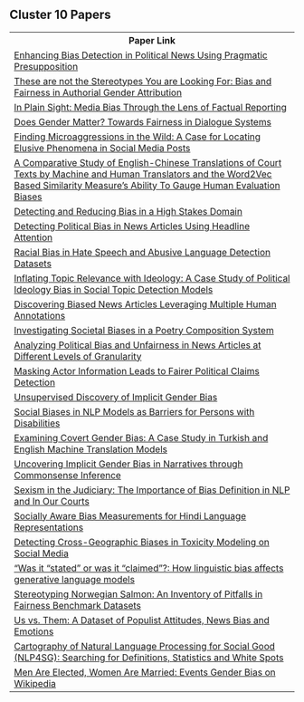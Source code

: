 ## Cluster 10 Papers

<html><table><tr>
<th>Paper Link</th>
</tr>
<tr>
<td><a href=https://www.semanticscholar.org/paper/e9d87b6ffdcc812707ab1721a677fd6ce4c7d9c2>Enhancing Bias Detection in Political News Using Pragmatic Presupposition</a></td>
</tr>
<tr>
<td><a href=https://www.semanticscholar.org/paper/d8d9177723c5cde17224d2ed368a60e8dbf9dac1>These are not the Stereotypes You are Looking For: Bias and Fairness in Authorial Gender Attribution</a></td>
</tr>
<tr>
<td><a href=https://www.semanticscholar.org/paper/8592983238261838603caf503def12d3396de710>In Plain Sight: Media Bias Through the Lens of Factual Reporting</a></td>
</tr>
<tr>
<td><a href=https://www.semanticscholar.org/paper/5334e1857e910e2c7855c909c9495fb0ea28efbb>Does Gender Matter? Towards Fairness in Dialogue Systems</a></td>
</tr>
<tr>
<td><a href=https://www.semanticscholar.org/paper/afc79b2d49fcd87bf87916002566136f5490f821>Finding Microaggressions in the Wild: A Case for Locating Elusive Phenomena in Social Media Posts</a></td>
</tr>
<tr>
<td><a href=https://www.semanticscholar.org/paper/f080e7f62cc50b8f1e922102414ca21a01647076>A Comparative Study of English-Chinese Translations of Court Texts by Machine and Human Translators and the Word2Vec Based Similarity Measure’s Ability To Gauge Human Evaluation Biases</a></td>
</tr>
<tr>
<td><a href=https://www.semanticscholar.org/paper/48a53893fbddf75ba15adf19e46e47266e218551>Detecting and Reducing Bias in a High Stakes Domain</a></td>
</tr>
<tr>
<td><a href=https://www.semanticscholar.org/paper/ce4876ed845d8e041111d674dbcfdd4b2957a8e6>Detecting Political Bias in News Articles Using Headline Attention</a></td>
</tr>
<tr>
<td><a href=https://www.semanticscholar.org/paper/5af1e8b2f546ab8dbac7a35e89e5a2b2af7968d7>Racial Bias in Hate Speech and Abusive Language Detection Datasets</a></td>
</tr>
<tr>
<td><a href=https://www.semanticscholar.org/paper/988287b6814576951dae949ff1a3df968a85ce3b>Inflating Topic Relevance with Ideology: A Case Study of Political Ideology Bias in Social Topic Detection Models</a></td>
</tr>
<tr>
<td><a href=https://www.semanticscholar.org/paper/a5cc6f5e5bba98f19436f4aeb2b457175332f19e>Discovering Biased News Articles Leveraging Multiple Human Annotations</a></td>
</tr>
<tr>
<td><a href=https://www.semanticscholar.org/paper/f75a388bd731409b61129ede2a7efc7221e4ff91>Investigating Societal Biases in a Poetry Composition System</a></td>
</tr>
<tr>
<td><a href=https://www.semanticscholar.org/paper/0110df900ebf9cb6e77c0f4a326e5431c849359d>Analyzing Political Bias and Unfairness in News Articles at Different Levels of Granularity</a></td>
</tr>
<tr>
<td><a href=https://www.semanticscholar.org/paper/756e84448d2b21e0aee58840dc2872fd359a5c7d>Masking Actor Information Leads to Fairer Political Claims Detection</a></td>
</tr>
<tr>
<td><a href=https://www.semanticscholar.org/paper/213e3b93d0c911c56d4c90a4063e6bf2201c0150>Unsupervised Discovery of Implicit Gender Bias</a></td>
</tr>
<tr>
<td><a href=https://www.semanticscholar.org/paper/3cc2f69951cd24fe61be4cf32d62afbac297bc2b>Social Biases in NLP Models as Barriers for Persons with Disabilities</a></td>
</tr>
<tr>
<td><a href=https://www.semanticscholar.org/paper/a1715f0183fab5d4376143169251c1a5919e567a>Examining Covert Gender Bias: A Case Study in Turkish and English Machine Translation Models</a></td>
</tr>
<tr>
<td><a href=https://www.semanticscholar.org/paper/15124bd493aaa91ec1557e31486b4a0dab212707>Uncovering Implicit Gender Bias in Narratives through Commonsense Inference</a></td>
</tr>
<tr>
<td><a href=https://www.semanticscholar.org/paper/7e069b99a73efac0b063d068528de10007998fd4>Sexism in the Judiciary: The Importance of Bias Definition in NLP and In Our Courts</a></td>
</tr>
<tr>
<td><a href=https://www.semanticscholar.org/paper/20e1ddc105f0f145ea7647a9ea4b9c94a8aeab62>Socially Aware Bias Measurements for Hindi Language Representations</a></td>
</tr>
<tr>
<td><a href=https://www.semanticscholar.org/paper/2b314520e1f265698da12707c1cc644c81239144>Detecting Cross-Geographic Biases in Toxicity Modeling on Social Media</a></td>
</tr>
<tr>
<td><a href=https://www.semanticscholar.org/paper/d8d5ab10cb30034296b1bf6acd15a89b7be13a25>“Was it “stated” or was it “claimed”?: How linguistic bias affects generative language models</a></td>
</tr>
<tr>
<td><a href=https://www.semanticscholar.org/paper/3e65f572322e192fe36ae52a8a7f025b0685dfc6>Stereotyping Norwegian Salmon: An Inventory of Pitfalls in Fairness Benchmark Datasets</a></td>
</tr>
<tr>
<td><a href=https://www.semanticscholar.org/paper/33fa38d80ca900dafe708747f062b75f6e4abd96>Us vs. Them: A Dataset of Populist Attitudes, News Bias and Emotions</a></td>
</tr>
<tr>
<td><a href=https://www.semanticscholar.org/paper/4975c64466149c72f31489fadbbbff4e85d7b3f3>Cartography of Natural Language Processing for Social Good (NLP4SG): Searching for Definitions, Statistics and White Spots</a></td>
</tr>
<tr>
<td><a href=https://www.semanticscholar.org/paper/3a88f43236b092e3a86d66af94626445ec8671fa>Men Are Elected, Women Are Married: Events Gender Bias on Wikipedia</a></td>
</tr>
</table></html>

